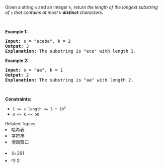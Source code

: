 <p>Given a string <code>s</code> and an integer <code>k</code>, return <em>the length of the longest </em><span data-keyword="substring-nonempty"><em>substring</em></span><em> of</em> <code>s</code> <em>that contains at most</em> <code>k</code> <em><strong>distinct</strong> characters</em>.</p>

<p>&nbsp;</p> 
<p><strong class="example">Example 1:</strong></p>

<pre>
<strong>Input:</strong> s = "eceba", k = 2
<strong>Output:</strong> 3
<strong>Explanation:</strong> The substring is "ece" with length 3.</pre>

<p><strong class="example">Example 2:</strong></p>

<pre>
<strong>Input:</strong> s = "aa", k = 1
<strong>Output:</strong> 2
<strong>Explanation:</strong> The substring is "aa" with length 2.
</pre>

<p>&nbsp;</p> 
<p><strong>Constraints:</strong></p>

<ul> 
 <li><code>1 &lt;= s.length &lt;= 5 * 10<sup>4</sup></code></li> 
 <li><code>0 &lt;= k &lt;= 50</code></li> 
</ul>

<div><div>Related Topics</div><div><li>哈希表</li><li>字符串</li><li>滑动窗口</li></div></div><br><div><li>👍 261</li><li>👎 0</li></div>
